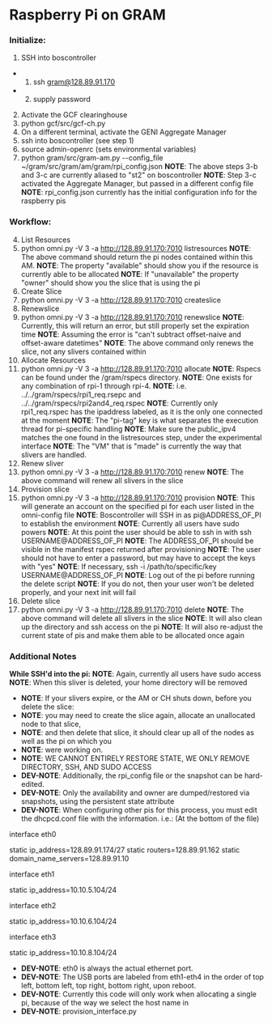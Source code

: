 # Raspberry Pi on GRAM

### Initialize:

1. SSH into boscontroller
- 1. ssh gram@128.89.91.170
- 2. supply password
2. Activate the GCF clearinghouse
  1. python gcf/src/gcf-ch.py
3. On a different terminal, activate the GENI Aggregate Manager
  1. ssh into boscontroller (see step 1)
  2. source admin-openrc (sets environmental variables)
  3. python gram/src/gram-am.py --config_file ~/gram/src/gram/am/gram/rpi_config.json
  **NOTE**: The above steps 3-b and 3-c are currently aliased to "st2" on boscontroller
  **NOTE**: Step 3-c activated the Aggregate Manager, but passed in a different config file
  **NOTE**: rpi_config.json currently has the initial configuration info for the raspberry pis

### Workflow: 

4. List Resources
  1. python omni.py -V 3 -a http://128.89.91.170:7010 listresources
  **NOTE**: The above command should return the pi nodes contained within this AM.
  **NOTE**: The property "available" should show you if the resource is currently able to be allocated
  **NOTE**: If "unavailable" the property "owner" should show you the slice that is using the pi
5. Create Slice
  1. python omni.py -V 3 -a http://128.89.91.170:7010 createslice <slicename>
6. Renewslice
  1. python omni.py -V 3 -a http://128.89.91.170:7010 renewslice <slicename> <YYYYMMDD>
  **NOTE**: Currently, this will return an error, but still properly set the expiration time
  **NOTE**: Assuming the error is "can't subtract offset-naive and offset-aware datetimes"
  **NOTE**: The above command only renews the slice, not any slivers contained within
7. Allocate Resources
  1. python omni.py -V 3 -a http://128.89.91.170:7010 allocate <slicename> <rspec>
  **NOTE**: Rspecs can be found under the /gram/rspecs directory.
  **NOTE**: One exists for any combination of rpi-1 through rpi-4.
  **NOTE**: i.e. ../../gram/rspecs/rpi1_req.rsepc and ../../gram/rspecs/rpi2and4_req.rspec
  **NOTE**: Currently only rpi1_req.rspec has the ipaddress labeled, as it is the only one connected at the moment
  **NOTE**: The "pi-tag" key is what separates the execution thread for pi-specific handling
  **NOTE**: Make sure the public_ipv4 matches the one found in the listresources step, under the experimental interface
  **NOTE**: The "VM" that is "made" is currently the way that slivers are handled.
8. Renew sliver
  1. python omni.py -V 3 -a http://128.89.91.170:7010 renew <slicename> <YYYYMMDD>
  **NOTE**: The above command will renew all slivers in the slice
9. Provision slice
  1. python omni.py -V 3 -a http://128.89.91.170:7010 provision <slicename>
  **NOTE**: This will generate an account on the specified pi for each user listed in the omni-config file
  **NOTE**: Boscontroller will SSH in as pi@ADDRESS_OF_PI to establish the environment
  **NOTE**: Currently all users have sudo powers
  **NOTE**: At this point the user should be able to ssh in with ssh USERNAME@ADDRESS_OF_PI
  **NOTE**: The ADDRESS_OF_PI should be visible in the manifest rspec returned after provisioning
  **NOTE**: The user should not have to enter a password, but may have to accept the keys with "yes"
  **NOTE**: If necessary, ssh -i /path/to/specific/key USERNAME@ADDRESS_OF_PI
  **NOTE**: Log out of the pi before running the delete script
  **NOTE**: If you do not, then your user won't be deleted properly, and your next init will fail
10. Delete slice
  1. python omni.py -V 3 -a http://128.89.91.170:7010 delete <slicename>
  **NOTE**: The above command will delete all slivers in the slice
  **NOTE**: It will also clean up the directory and ssh access on the pi
  **NOTE**: It will also re-adjust the current state of pis and make them able to be allocated once again

### Additional Notes

**While SSH'd into the pi:**
  **NOTE**: Again, currently all users have sudo access
  **NOTE**: When this sliver is deleted, your home directory will be removed

- **NOTE**: If your slivers expire, or the AM or CH shuts down, before you delete the slice:
- **NOTE**: you may need to create the slice again, allocate an unallocated node to that slice,
- **NOTE**: and then delete that slice, it should clear up all of the nodes as well as the pi on which you
- **NOTE**: were working on.
- **NOTE**: WE CANNOT ENTIRELY RESTORE STATE, WE ONLY REMOVE DIRECTORY, SSH, AND SUDO ACCESS
- **DEV-NOTE**: Additionally, the rpi_config file or the snapshot can be hard-edited.
- **DEV-NOTE**: Only the availability and owner are dumped/restored via snapshots, using the persistent state attribute
- **DEV-NOTE**: When configuring other pis for this process, you must edit the dhcpcd.conf file with the information. i.e.: 
(At the bottom of the file)

interface eth0

static ip_address=128.89.91.174/27
static routers=128.89.91.162
static domain_name_servers=128.89.91.10

interface eth1

static ip_address=10.10.5.104/24

interface eth2

static ip_address=10.10.6.104/24

interface eth3

static ip_address=10.10.8.104/24

- **DEV-NOTE**: eth0 is always the actual ethernet port.
- **DEV-NOTE**: The USB ports are labeled from eth1-eth4 in the order of top left, bottom left, top right, bottom right, upon reboot.
- **DEV-NOTE**: Currently this code will only work when allocating a single pi, because of the way we select the host name in
- **DEV-NOTE**: provision_interface.py
